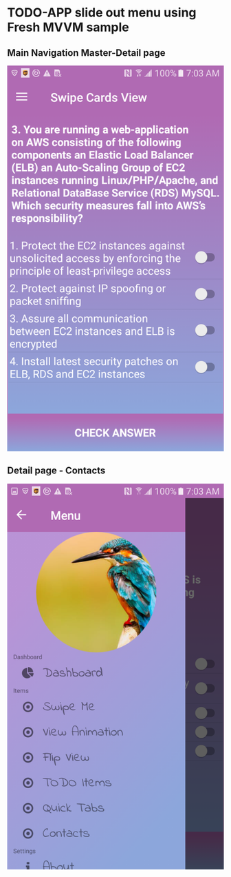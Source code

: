 # TODO-APP slide out menu using Fresh MVVM sample


## Main Navigation Master-Detail page
![Slider Menu](Screenshots/Capture-1.PNG?raw=true "Slider menu")

## Detail page - Contacts
![Slider Menu](Screenshots/Capture-2.PNG?raw=true)
